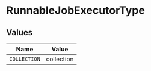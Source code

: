 # RunnableJobExecutorType


## Values

| Name         | Value        |
| ------------ | ------------ |
| `COLLECTION` | collection   |